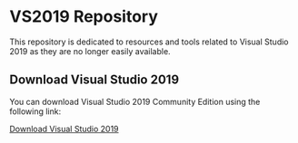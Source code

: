 # VS2019 Repository

This repository is dedicated to resources and tools related to Visual Studio 2019 as they are no longer easily available.

## Download Visual Studio 2019

You can download Visual Studio 2019 Community Edition using the following link:

[Download Visual Studio 2019](https://c2rsetup.officeapps.live.com/c2r/downloadVS.aspx?sku=community&channel=Release&source=VSLandingPage&version=VS2019&cid=2030)
